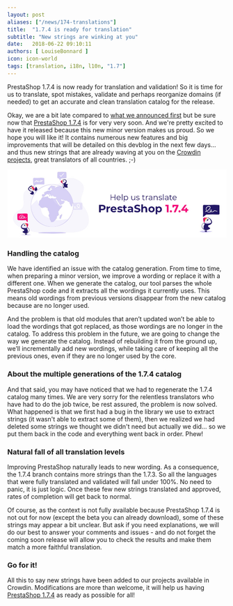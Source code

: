 ```yaml
---
layout: post
aliases: ["/news/174-translations"]
title:  "1.7.4 is ready for translation"
subtitle: "New strings are winking at you"
date:   2018-06-22 09:10:11
authors: [ LouiseBonnard ]
icon: icon-world
tags: [translation, i18n, l10n, "1.7"]
---
```


PrestaShop 1.7.4 is now ready for translation and validation! So it is time for us to translate, spot mistakes, validate and perhaps reorganize domains (if needed) to get an accurate and clean translation catalog for the release.

Okay, we are a bit late compared to [what we announced first](http://build.prestashop.com/howtos/misc/2018-release-schedule) but be sure now that [PrestaShop 1.7.4](http://build.prestashop.com/news/prestashop-1-7-4-0-beta-1-release) is for very very soon. And we're pretty excited to have it released because this new minor version makes us proud. So we hope you will like it! It contains numerous new features and big improvements that will be detailed on this devblog in the next few days… and thus new strings that are already waving at you on the [Crowdin projects](https://crowdin.com/project/prestashop-official), great translators of all countries. ;-)

<img width="990" src="/assets/images/2018/06/Translation_174.jpg">


### Handling the catalog

We have identified an issue with the catalog generation. From time to time, when preparing a minor version, we improve a wording or replace it with a different one. When we generate the catalog, our tool parses the whole PrestaShop code and it extracts all the wordings it currently uses. This means old wordings from previous versions disappear from the new catalog because are no longer used.

And the problem is that old modules that aren’t updated won’t be able to load the wordings that got replaced, as those wordings are no longer in the catalog. To address this problem in the future, we are going to change the way we generate the catalog. Instead of rebuilding it from the ground up, we’ll incrementally add new wordings, while taking care of keeping all the previous ones, even if they are no longer used by the core.


### About the multiple generations of the 1.7.4 catalog

And that said, you may have noticed that we had to regenerate the 1.7.4 catalog many times. We are very sorry for the relentless translators who have had to do the job twice, be rest assured, the problem is now solved. What happened is that we first had a bug in the library we use to extract strings (it wasn't able to extract some of them), then we realized we had deleted some strings we thought we didn't need but actually we did… so we put them back in the code and everything went back in order. Phew!


### Natural fall of all translation levels

Improving PrestaShop naturally leads to new wording. As a consequence, the 1.7.4 branch contains more strings than the 1.7.3. So all the languages that were fully translated and validated will fall under 100%. No need to panic, it is just logic. Once these few new strings translated and approved, rates of completion will get back to normal.

Of course, as the context is not fully available because PrestaShop 1.7.4 is not out for now (except the beta you can already download), some of these strings may appear a bit unclear. But ask if you need explanations, we will do our best to answer your comments and issues - and do not forget the coming soon release will allow you to check the results and make them match a more faithful translation.


### Go for it!

All this to say new strings have been added to our projects available in Crowdin. Modifications are more than welcome, it will help us having [PrestaShop 1.7.4](https://crowdin.com/project/prestashop-official) as ready as possible for all!

